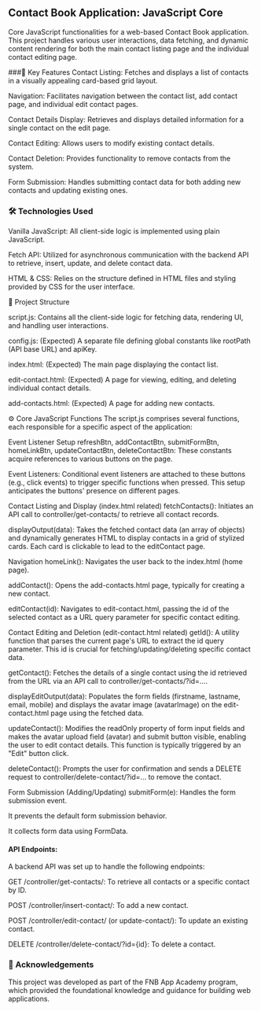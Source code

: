 ## Contact Book Application: JavaScript Core

Core JavaScript functionalities for a web-based Contact Book application. 
This project handles various user interactions, data fetching, and dynamic content rendering for both the main contact listing page and the individual contact editing page.

###🚀 Key Features
Contact Listing: Fetches and displays a list of contacts in a visually appealing card-based grid layout.

Navigation: Facilitates navigation between the contact list, add contact page, and individual edit contact pages.

Contact Details Display: Retrieves and displays detailed information for a single contact on the edit page.

Contact Editing: Allows users to modify existing contact details.

Contact Deletion: Provides functionality to remove contacts from the system.

Form Submission: Handles submitting contact data for both adding new contacts and updating existing ones.

### 🛠️ Technologies Used
Vanilla JavaScript: All client-side logic is implemented using plain JavaScript.

Fetch API: Utilized for asynchronous communication with the backend API to retrieve, insert, update, and delete contact data.

HTML & CSS: Relies on the structure defined in HTML files and styling provided by CSS  for the user interface.

📁 Project Structure 

script.js: Contains all the client-side logic for fetching data, rendering UI, and handling user interactions.

config.js: (Expected) A separate file defining global constants like rootPath (API base URL) and apiKey.

index.html: (Expected) The main page displaying the contact list.

edit-contact.html: (Expected) A page for viewing, editing, and deleting individual contact details.

add-contacts.html: (Expected) A page for adding new contacts.

⚙️ Core JavaScript Functions
The script.js comprises several functions, each responsible for a specific aspect of the application:

Event Listener Setup
refreshBtn, addContactBtn, submitFormBtn, homeLinkBtn, updateContactBtn, deleteContactBtn: These constants acquire references to various buttons on the page.

Event Listeners: Conditional event listeners are attached to these buttons (e.g., click events) to trigger specific functions when pressed. This setup anticipates the buttons' presence on different pages.

Contact Listing and Display (index.html related)
fetchContacts(): Initiates an API call to controller/get-contacts/ to retrieve all contact records.

displayOutput(data): Takes the fetched contact data (an array of objects) and dynamically generates HTML to display contacts in a grid of stylized cards. Each card is clickable to lead to the editContact page.

Navigation
homeLink(): Navigates the user back to the index.html (home page).

addContact(): Opens the add-contacts.html page, typically for creating a new contact.

editContact(id): Navigates to edit-contact.html, passing the id of the selected contact as a URL query parameter for specific contact editing.

Contact Editing and Deletion (edit-contact.html related)
getId(): A utility function that parses the current page's URL to extract the id query parameter. This id is crucial for fetching/updating/deleting specific contact data.

getContact(): Fetches the details of a single contact using the id retrieved from the URL via an API call to controller/get-contacts/?id=....

displayEditOutput(data): Populates the form fields (firstname, lastname, email, mobile) and displays the avatar image (avatarImage) on the edit-contact.html page using the fetched data.

updateContact(): Modifies the readOnly property of form input fields and makes the avatar upload field (avatar) and submit button visible, enabling the user to edit contact details. This function is typically triggered by an "Edit" button click.

deleteContact(): Prompts the user for confirmation and sends a DELETE request to controller/delete-contact/?id=... to remove the contact.

Form Submission (Adding/Updating)
submitForm(e): Handles the form submission event.

It prevents the default form submission behavior.

It collects form data using FormData.

#### API Endpoints: 
A backend API was set up to handle the following endpoints:

GET /controller/get-contacts/: To retrieve all contacts or a specific contact by ID.

POST /controller/insert-contact/: To add a new contact.

POST /controller/edit-contact/ (or update-contact/): To update an existing contact.

DELETE /controller/delete-contact/?id={id}: To delete a contact.

### 🤝 Acknowledgements
This project was developed as part of the FNB App Academy program, which provided the foundational knowledge and guidance for building web applications.
